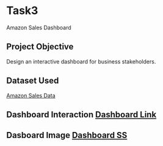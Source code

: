 # Task3
Amazon Sales Dashboard

## Project Objective 
Design an interactive dashboard for business stakeholders.

## Dataset Used
<a href = "https://github.com/gaiyu29/Task3/blob/main/Amazon%20Sale%20Report.csv.xlsx">Amazon Sales Data</a>



## Dashboard Interaction  <a href = "">Dashboard Link</a>
## Dasboard Image <a href = "https://github.com/gaiyu29/Task3/blob/main/Screenshot%20(252).png">Dashboard SS</a>

